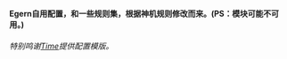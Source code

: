 #### Egern自用配置，和一些规则集，根据神机规则修改而来。(PS：模块可能不可用。)

###### 特别鸣谢[Time](https://github.com/DanielKipps/Egern)提供配置模版。
